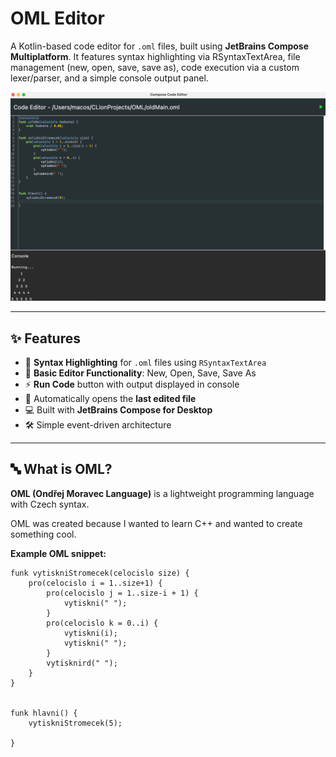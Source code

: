 # OML Editor

A Kotlin-based code editor for `.oml` files, built using **JetBrains Compose Multiplatform**. It features syntax highlighting via RSyntaxTextArea, file management (new, open, save, save as), code execution via a custom lexer/parser, and a simple console output panel.

![screenshot](docs/screenshot.png) <!-- optional, update if you have one -->

---

## ✨ Features

- 🧠 **Syntax Highlighting** for `.oml` files using `RSyntaxTextArea`
- 📝 **Basic Editor Functionality**: New, Open, Save, Save As
- ⚡️ **Run Code** button with output displayed in console
- 💾 Automatically opens the **last edited file**
- 💻 Built with **JetBrains Compose for Desktop**
- 🛠 Simple event-driven architecture

---

## 🔤 What is OML?

**OML (Ondřej Moravec Language)** is a lightweight programming language with Czech syntax.

OML was created because I wanted to learn C++ and wanted to create something cool.

**Example OML snippet:**

```oml
funk vytiskniStromecek(celocislo size) {
    pro(celocislo i = 1..size+1) {
        pro(celocislo j = 1..size-i + 1) {
            vytiskni(" ");
        }
        pro(celocislo k = 0..i) {
            vytiskni(i);
            vytiskni(" ");
        }
        vytisknird(" ");
    }
}


funk hlavni() {
	vytiskniStromecek(5);

}
```


